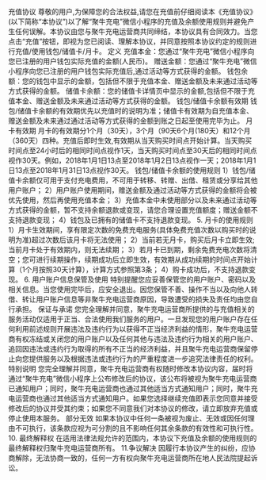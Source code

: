 充值协议
尊敬的用户,为保障您的合法权益,请您在充值前仔细阅读本《充值协议》(以下简称“本协议”)以了解“聚牛充电”微信小程序的充值及余额使用规则并避免产生任何误解。本协议由您与聚牛充电运营商共同缔结，本协议具有合同效力。当您点击“充值”按钮，即视为您已阅读、理解本协议，并同意按照本协议约定的规则进行充值/使用钱包/储值卡/月卡。
定义
充值本金：您通过“聚牛充电”微信小程序向您已注册的用户钱包实际充值的金额(人民币)。
赠送金额：您通过“聚牛充电”微信小程序向您已注册的用户钱包实际充值后,通过活动等方式获得的金额。
钱包余额：您的钱包中显示的金额，包括但不限于充值本金、赠送金额及未来通过活动等方式获得的金额。
储值卡余额：您的储值卡详情页中显示的金额,包括但不限于充值本金、赠送金额及未来通过活动等方式获得的金额。
钱包/储值卡余额有效期
钱包/储值卡余额的有效期优先以充值时的说明为准；储值卡有效期为自充值本金、赠送金额及未来通过通过活动等方式获得的金额到账之日起至使用完毕为止。
月卡有效期
月卡的有效期分1个月（30天），3个月（90天6个月(180天）和12个月（360天）四种。充值后即时生效,有效期从当天购买时间点开始计算。当天购买时间点至24小时后的相同时间点视作1天，当天购买时间点至30天后的相同时间点视作30天。例如，2018年1月1日13点至2018年1月2日13点视作一天；2018年1月1日13点至2018年1月31日13点视作30天。
钱包/储值卡余额的使用规则
1）钱包/储值卡余额仅可用于支付充电费用，不可用于转移、转赠、出借、租赁或分享给其他用户账户；
2）用户账户使用期间，赠送金额及通过活动等方式获得的金额将会被优先使用，然后再使用充值本金；
3）充值本金中未使用部分以及未来通过活动等方式获得的金额，暂不支持余额退款或变现，请您合理设置充值额度；赠送金额不支持退款变现；
4）钱包及已拥有的储值卡不支持退款变现。
5. 月卡的使用规则
1）月卡生效期间，享有限定次数的免费充电服务(具体免费充值次数以购买时的说明为准)超过次数后该月卡将无法使用； 
2）当前若无月卡，购买后月卡立即生效;当前月卡处于有效期内，则无法续期；
3）若月卡已到期，剩余免费充电次数将清空；您可进行续期操作，续期成功后立即生效，有效期从成功续期的时间点开始计算（1个月按照30天计算），计算方式参照第3条；
4）购卡成功后，不支持退款变现。
6. 用户账户信息保管及使用
特别提醒您应妥善保管您的用户账户、密码以及相关信息。当您使用完毕后，应安全退出。因您保管不善、操作不当以及向他人转借、转让用户账户信息等非聚牛充电运营商原因，导致遭受的损失及责任均由您自行承担。
保证与承诺
您完全理解并同意，聚牛充电运营商所提供的与充值相关的服务活动仅适用于正当、合法使用我们服务的用户。一旦发现您的用户账户存在任何利用前述规则开展违法及违约行为以获得不正当经济利益的情形，聚牛充电运营商有权冻结或关闭您的用户账户以及任何其他与违法及违约行为相关的用户账户、追回因违法或违约行为取得的所有不正当的经济利益，并且聚牛充电运营商保留停止向您提供服务以及根据违法或违约行为的严重程度进一步追究法律责任的权利。
特别说明
您完全理解并同意，聚牛充电运营商有权随时修改本协议内容，届时将通过“聚牛充电”微信小程序上公布修改后的协议，该公布将被视为聚牛充电运营商已通知用户；同时，聚牛充电运营商也通过其他适当方式通知用户；同时，聚牛充电运营商也通过其他适当方式通知用户。如果您选择继续充值即表示您同意并接受修改后的协议并受其约束；如果您不同意我们对本协议的修改，请立即放弃充值或停止使用本服务。
部分无效
如果本协议中任何一条被视为废止、无效或因任何理由不可执行，该条款应视为可分割的且不影响任何其余条款的有效性和可执行性。
10. 最终解释权
在适用法律法规允许的范围内，本协议下充值及余额的使用规则的最终解释权归聚牛充电运营商所有。
11.争议解决
因履行本协议产生的纠纷，应协商解除，无法协商一致的，任何一方有权向聚牛充电运营商所在地人民法院提起诉讼。  

